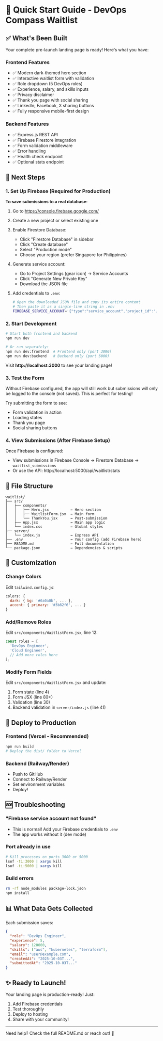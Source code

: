# 🚀 Quick Start Guide - DevOps Compass Waitlist

## ✅ What's Been Built

Your complete pre-launch landing page is ready! Here's what you have:

### Frontend Features
- ✅ Modern dark-themed hero section
- ✅ Interactive waitlist form with validation
- ✅ Role dropdown (5 DevOps roles)
- ✅ Experience, salary, and skills inputs
- ✅ Privacy disclaimer
- ✅ Thank you page with social sharing
- ✅ LinkedIn, Facebook, X sharing buttons
- ✅ Fully responsive mobile-first design

### Backend Features
- ✅ Express.js REST API
- ✅ Firebase Firestore integration
- ✅ Form validation middleware
- ✅ Error handling
- ✅ Health check endpoint
- ✅ Optional stats endpoint

## 🎯 Next Steps

### 1. Set Up Firebase (Required for Production)

**To save submissions to a real database:**

1. Go to https://console.firebase.google.com/
2. Create a new project or select existing one
3. Enable Firestore Database:
   - Click "Firestore Database" in sidebar
   - Click "Create database"
   - Select "Production mode"
   - Choose your region (prefer Singapore for Philippines)
   
4. Generate service account:
   - Go to Project Settings (gear icon) → Service Accounts
   - Click "Generate New Private Key"
   - Download the JSON file

5. Add credentials to `.env`:
   ```bash
   # Open the downloaded JSON file and copy its entire content
   # Then paste it as a single-line string in .env
   FIREBASE_SERVICE_ACCOUNT='{"type":"service_account","project_id":"...",...}'
   ```

### 2. Start Development

```bash
# Start both frontend and backend
npm run dev

# Or run separately:
npm run dev:frontend  # Frontend only (port 3000)
npm run dev:backend   # Backend only (port 5000)
```

Visit **http://localhost:3000** to see your landing page!

### 3. Test the Form

Without Firebase configured, the app will still work but submissions will only be logged to the console (not saved). This is perfect for testing!

Try submitting the form to see:
- Form validation in action
- Loading states
- Thank you page
- Social sharing buttons

### 4. View Submissions (After Firebase Setup)

Once Firebase is configured:
- View submissions in Firebase Console → Firestore Database → `waitlist_submissions`
- Or use the API: http://localhost:5000/api/waitlist/stats

## 📂 File Structure

```
waitlist/
├── src/
│   ├── components/
│   │   ├── Hero.jsx          ← Hero section
│   │   ├── WaitlistForm.jsx  ← Main form
│   │   └── ThankYou.jsx      ← Post-submission
│   ├── App.jsx               ← Main app logic
│   └── index.css             ← Global styles
├── server/
│   └── index.js              ← Express API
├── .env                      ← Your config (add Firebase here)
├── README.md                 ← Full documentation
└── package.json              ← Dependencies & scripts
```

## 🎨 Customization

### Change Colors
Edit `tailwind.config.js`:
```javascript
colors: {
  dark: { bg: '#0a0a0b', ... },
  accent: { primary: '#3b82f6', ... }
}
```

### Add/Remove Roles
Edit `src/components/WaitlistForm.jsx`, line 12:
```javascript
const roles = [
  'DevOps Engineer',
  'Cloud Engineer',
  // Add more roles here
];
```

### Modify Form Fields
Edit `src/components/WaitlistForm.jsx` and update:
1. Form state (line 4)
2. Form JSX (line 80+)
3. Validation (line 30)
4. Backend validation in `server/index.js` (line 41)

## 🚢 Deploy to Production

### Frontend (Vercel - Recommended)
```bash
npm run build
# Deploy the dist/ folder to Vercel
```

### Backend (Railway/Render)
- Push to GitHub
- Connect to Railway/Render
- Set environment variables
- Deploy!

## 🆘 Troubleshooting

### "Firebase service account not found"
- This is normal! Add your Firebase credentials to `.env`
- The app works without it (dev mode)

### Port already in use
```bash
# Kill processes on ports 3000 or 5000
lsof -ti:3000 | xargs kill
lsof -ti:5000 | xargs kill
```

### Build errors
```bash
rm -rf node_modules package-lock.json
npm install
```

## 📊 What Data Gets Collected

Each submission saves:
```json
{
  "role": "DevOps Engineer",
  "experience": 5,
  "salary": 120000,
  "skills": ["aws", "kubernetes", "terraform"],
  "email": "user@example.com",
  "createdAt": "2025-10-03T...",
  "submittedAt": "2025-10-03T..."
}
```

## ✨ Ready to Launch!

Your landing page is production-ready! Just:
1. Add Firebase credentials
2. Test thoroughly
3. Deploy to hosting
4. Share with your community!

---

Need help? Check the full README.md or reach out! 🚀
